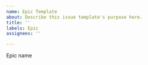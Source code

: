 ```yaml
---
name: Epic Template
about: Describe this issue template's purpose here.
title: ''
labels: Epic
assignees: ''

---
```


Epic name
